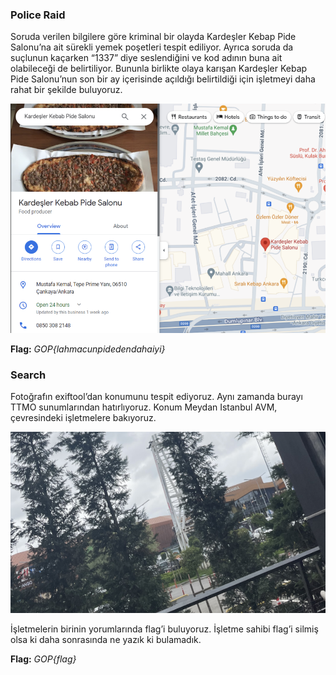 ### Police Raid

Soruda verilen bilgilere göre kriminal bir olayda Kardeşler Kebap Pide Salonu’na ait sürekli yemek poşetleri tespit ediliyor. Ayrıca soruda da suçlunun kaçarken “1337” diye seslendiğini ve kod adının buna ait olabileceği de belirtiliyor. Bununla birlikte olaya karışan Kardeşler Kebap Pide Salonu’nun son bir ay içerisinde açıldığı belirtildiği için işletmeyi daha rahat bir şekilde buluyoruz.

![osint_police_raid_kardesler_kebap_map.png](assets/osint_police_raid_kardesler_kebap_map.png)


**Flag:** _GOP{lahmacunpidedendahaiyi}_

### Search

Fotoğrafın exiftool’dan konumunu tespit ediyoruz. Aynı zamanda burayı TTMO sunumlarından hatırlıyoruz. Konum Meydan Istanbul AVM, çevresindeki işletmelere bakıyoruz. 

![osint_search_map.png](assets/osint_search_map.png)

İşletmelerin birinin yorumlarında flag’i buluyoruz. İşletme sahibi flag’i silmiş olsa ki daha sonrasında ne yazık ki bulamadık.

**Flag:** _GOP{flag}_